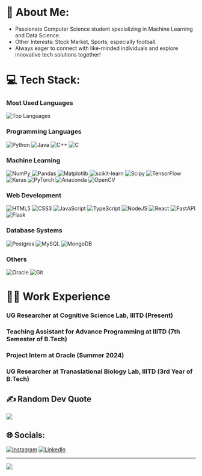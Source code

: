 # 💫 About Me:
- Passionate Computer Science student specializing in Machine Learning and Data Science.
- Other Interests: Stock Market, Sports, especially football. 
- Always eager to connect with like-minded individuals and explore innovative tech solutions together!

# 💻 Tech Stack:
### Most Used Languages
![Top Languages](https://github-readme-stats.vercel.app/api/top-langs/?username=garv-makkar&layout=compact&theme=radical)

### Programming Languages
![Python](https://img.shields.io/badge/python-3670A0?style=for-the-badge&logo=python&logoColor=ffdd54) ![Java](https://img.shields.io/badge/java-%23ED8B00.svg?style=for-the-badge&logo=openjdk&logoColor=white) ![C++](https://img.shields.io/badge/c++-%2300599C.svg?style=for-the-badge&logo=c%2B%2B&logoColor=white) ![C](https://img.shields.io/badge/c-%2300599C.svg?style=for-the-badge&logo=c&logoColor=white)

### Machine Learning
![NumPy](https://img.shields.io/badge/numpy-%23013243.svg?style=for-the-badge&logo=numpy&logoColor=white) ![Pandas](https://img.shields.io/badge/pandas-%23150458.svg?style=for-the-badge&logo=pandas&logoColor=white) ![Matplotlib](https://img.shields.io/badge/Matplotlib-%23ffffff.svg?style=for-the-badge&logo=Matplotlib&logoColor=black) ![scikit-learn](https://img.shields.io/badge/scikit--learn-%23F7931E.svg?style=for-the-badge&logo=scikit-learn&logoColor=white) ![Scipy](https://img.shields.io/badge/SciPy-%230C55A5.svg?style=for-the-badge&logo=scipy&logoColor=%white) ![TensorFlow](https://img.shields.io/badge/TensorFlow-%23FF6F00.svg?style=for-the-badge&logo=TensorFlow&logoColor=white) ![Keras](https://img.shields.io/badge/Keras-%23D00000.svg?style=for-the-badge&logo=Keras&logoColor=white) ![PyTorch](https://img.shields.io/badge/PyTorch-%23EE4C2C.svg?style=for-the-badge&logo=PyTorch&logoColor=white) ![Anaconda](https://img.shields.io/badge/Anaconda-%2344A833.svg?style=for-the-badge&logo=anaconda&logoColor=white) ![OpenCV](https://img.shields.io/badge/OpenCV-%23white.svg?style=for-the-badge&logo=opencv&logoColor=blue)

### Web Development
![HTML5](https://img.shields.io/badge/html5-%23E34F26.svg?style=for-the-badge&logo=html5&logoColor=white) ![CSS3](https://img.shields.io/badge/css3-%231572B6.svg?style=for-the-badge&logo=css3&logoColor=white) ![JavaScript](https://img.shields.io/badge/javascript-%23323330.svg?style=for-the-badge&logo=javascript&logoColor=%23F7DF1E) ![TypeScript](https://img.shields.io/badge/typescript-%23007ACC.svg?style=for-the-badge&logo=typescript&logoColor=white) ![NodeJS](https://img.shields.io/badge/node.js-6DA55F?style=for-the-badge&logo=node.js&logoColor=white) ![React](https://img.shields.io/badge/react-%2320232a.svg?style=for-the-badge&logo=react&logoColor=%2361DAFB) ![FastAPI](https://img.shields.io/badge/fastapi-005571?style=for-the-badge&logo=fastapi&logoColor=white) ![Flask](https://img.shields.io/badge/flask-%23000.svg?style=for-the-badge&logo=flask&logoColor=white)

### Database Systems
![Postgres](https://img.shields.io/badge/postgres-%23316192.svg?style=for-the-badge&logo=postgresql&logoColor=white) ![MySQL](https://img.shields.io/badge/mysql-4479A1.svg?style=for-the-badge&logo=mysql&logoColor=white) ![MongoDB](https://img.shields.io/badge/MongoDB-%234ea94b.svg?style=for-the-badge&logo=mongodb&logoColor=white)

### Others
![Oracle](https://img.shields.io/badge/Oracle-F80000?style=for-the-badge&logo=oracle&logoColor=white) ![Git](https://img.shields.io/badge/git-%23F05033.svg?style=for-the-badge&logo=git&logoColor=white)


# 🧑‍💼 Work Experience
### UG Researcher at Cognitive Science Lab, IIITD (Present)
### Teaching Assistant for Advance Programming at IIITD (7th Semester of B.Tech)
### Project Intern at Oracle (Summer 2024)
### UG Researcher at Tranaslational Biology Lab, IIITD (3rd Year of B.Tech)

## ✍️ Random Dev Quote
![](https://quotes-github-readme.vercel.app/api?type=horizontal&theme=radical)

## 🌐 Socials:
[![Instagram](https://img.shields.io/badge/Instagram-%23E4405F.svg?logo=Instagram&logoColor=white)](https://instagram.com/garv._.makkar) [![LinkedIn](https://img.shields.io/badge/LinkedIn-%230077B5.svg?logo=linkedin&logoColor=white)](https://linkedin.com/in/garvmakkar) 

---
[![](https://visitcount.itsvg.in/api?id=garv-makkar&icon=0&color=0)](https://visitcount.itsvg.in)

<!-- Proudly created with GPRM ( https://gprm.itsvg.in ) -->
